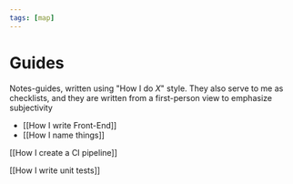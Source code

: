 ```yaml
---
tags: [map]
---
```


# Guides

Notes-guides, written using "How I do _X_" style. They also serve to me as checklists, and they are written from a first-person view to emphasize subjectivity

- [[How I write Front-End]]
- [[How I name things]]

<!--
- [[How I create a CI pipeline]]
- [[Как я использую командную строку]]
- [[Как я работаю с операционной системой]]
- [[Как я делаю конспекты]]
-->


[[How I create a CI pipeline]]

[[How I write unit tests]]
